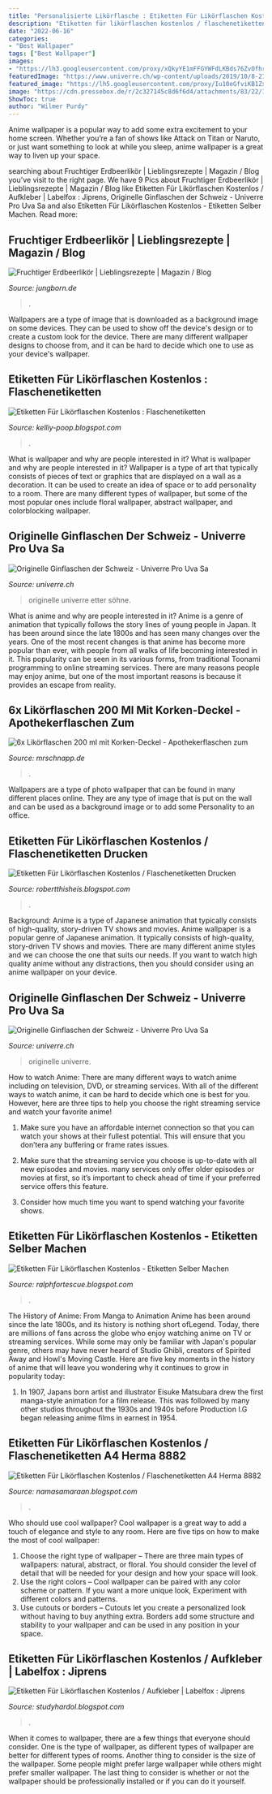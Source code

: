```yaml
---
title: "Personalisierte Likörflasche : Etiketten Für Likörflaschen Kostenlos : Flaschenetiketten"
description: "Etiketten für likörflaschen kostenlos / flaschenetiketten drucken"
date: "2022-06-16"
categories:
- "Best Wallpaper"
tags: ["Best Wallpaper"]
images:
- "https://lh3.googleusercontent.com/proxy/xQkyYE1mFFGYWFdLKBds76ZvOfhrkIkGL_91nRhLac5Bp_J2FuAiWdsw_b9GlJjlRDdd_k_nMmr12UW5UcBLYjBqG_7WaU9fo2gS7SioTUQaljQAVZ6vLW8YEg_h1mZrtGrZAe1jNGmYU_bfpyw-lE4AWALn=w1200-h630-p-k-no-nu"
featuredImage: "https://www.univerre.ch/wp-content/uploads/2019/10/8-210x210.jpg"
featured_image: "https://lh5.googleusercontent.com/proxy/Iu10eGfviKB1ZxbgAlJYGQYebAZ0w6Ct5v0lXAOdZBMOIumTEUwLPpP6rNxTyGXbQM8sX9Z_aIcFjbYRqji80gq68Wyfy8KJA85v67mMLK05FA=w1200-h630-p-k-no-nu"
image: "https://cdn.pressebox.de/r/2c327145c8d6f6d4/attachments/83/22/19/thumbnail_832219_580x300.jpg"
ShowToc: true
author: "Wilmer Purdy"
---
```



Anime wallpaper is a popular way to add some extra excitement to your home screen. Whether you’re a fan of shows like Attack on Titan or Naruto, or just want something to look at while you sleep, anime wallpaper is a great way to liven up your space.

	

		
searching about Fruchtiger Erdbeerlikör | Lieblingsrezepte | Magazin / Blog you've visit to the right page. We have 9 Pics about Fruchtiger Erdbeerlikör | Lieblingsrezepte | Magazin / Blog like Etiketten Für Likörflaschen Kostenlos / Aufkleber | Labelfox : Jiprens, Originelle Ginflaschen der Schweiz - Univerre Pro Uva Sa and also Etiketten Für Likörflaschen Kostenlos - Etiketten Selber Machen. Read more:
		
    
## Fruchtiger Erdbeerlikör | Lieblingsrezepte | Magazin / Blog

<img loading=lazy src="https://www.jungborn.de/media/image/d6/da/91/ErdbeerLikoer_Bild.jpg" onerror="this.onerror=null;this.src='https://tse2.mm.bing.net/th?id=OIP.EAPjSfhL7fPWm2mzb-rKrAHaI2&amp;pid=15.1';" alt="Fruchtiger Erdbeerlikör | Lieblingsrezepte | Magazin / Blog">

_Source: jungborn.de_

>. 

	

Wallpapers are a type of image that is downloaded as a background image on some devices. They can be used to show off the device's design or to create a custom look for the device. There are many different wallpaper designs to choose from, and it can be hard to decide which one to use as your device's wallpaper.

    
## Etiketten Für Likörflaschen Kostenlos : Flaschenetiketten

<img loading=lazy src="https://cdn.pressebox.de/r/2c327145c8d6f6d4/attachments/83/22/19/thumbnail_832219_580x300.jpg" onerror="this.onerror=null;this.src='https://tse4.mm.bing.net/th?id=OIP.mq0O0vE5hmKB3eg67gdESwAAAA&amp;pid=15.1';" alt="Etiketten Für Likörflaschen Kostenlos : Flaschenetiketten">

_Source: kelliy-poop.blogspot.com_

>. 

	

What is wallpaper and why are people interested in it?
What is wallpaper and why are people interested in it?
Wallpaper is a type of art that typically consists of pieces of text or graphics that are displayed on a wall as a decoration. It can be used to create an idea of space or to add personality to a room. There are many different types of wallpaper, but some of the most popular ones include floral wallpaper, abstract wallpaper, and colorblocking wallpaper.

    
## Originelle Ginflaschen Der Schweiz - Univerre Pro Uva Sa

<img loading=lazy src="https://www.univerre.ch/wp-content/uploads/2019/10/8-210x210.jpg" onerror="this.onerror=null;this.src='https://tse3.mm.bing.net/th?id=OIP.-o4Es4FVeUXt82T_Tth8agAAAA&amp;pid=15.1';" alt="Originelle Ginflaschen der Schweiz - Univerre Pro Uva Sa">

_Source: univerre.ch_

>originelle univerre etter söhne. 

	

What is anime and why are people interested in it?
Anime is a genre of animation that typically follows the story lines of young people in Japan. It has been around since the late 1800s and has seen many changes over the years. One of the most recent changes is that anime has become more popular than ever, with people from all walks of life becoming interested in it. This popularity can be seen in its various forms, from traditional Toonami programming to online streaming services. There are many reasons people may enjoy anime, but one of the most important reasons is because it provides an escape from reality.

    
## 6x Likörflaschen 200 Ml Mit Korken-Deckel - Apothekerflaschen Zum

<img loading=lazy src="https://mrschnapp.de/media/image/5d/7e/cc/48514.jpg" onerror="this.onerror=null;this.src='https://tse4.mm.bing.net/th?id=OIP.3QIYfkEe6doLm2U_Ud1EjAHaKB&amp;pid=15.1';" alt="6x Likörflaschen 200 ml mit Korken-Deckel - Apothekerflaschen zum">

_Source: mrschnapp.de_

>. 

	



Wallpapers are a type of photo wallpaper that can be found in many different places online. They are any type of image that is put on the wall and can be used as a background image or to add some Personality to an office.

    
## Etiketten Für Likörflaschen Kostenlos / Flaschenetiketten Drucken

<img loading=lazy src="https://i.pinimg.com/474x/83/59/52/8359522bd4a6ddc475eb98989d380b70.jpg" onerror="this.onerror=null;this.src='https://tse4.mm.bing.net/th?id=OIP.xLpI4Wu9tIAjkGwt2hj6BQHaFa&amp;pid=15.1';" alt="Etiketten Für Likörflaschen Kostenlos / Flaschenetiketten Drucken">

_Source: robertthisheis.blogspot.com_

>. 

	

Background: Anime is a type of Japanese animation that typically consists of high-quality, story-driven TV shows and movies.
Anime wallpaper is a popular genre of Japanese animation. It typically consists of high-quality, story-driven TV shows and movies. There are many different anime styles and we can choose the one that suits our needs. If you want to watch high quality anime without any distractions, then you should consider using an anime wallpaper on your device.

    
## Originelle Ginflaschen Der Schweiz - Univerre Pro Uva Sa

<img loading=lazy src="https://www.univerre.ch/wp-content/uploads/2019/10/6-290x290.jpg" onerror="this.onerror=null;this.src='https://tse3.mm.bing.net/th?id=OIP.a8YIKwlLScW-TnRqAJrSEgAAAA&amp;pid=15.1';" alt="Originelle Ginflaschen der Schweiz - Univerre Pro Uva Sa">

_Source: univerre.ch_

>originelle univerre. 

	

How to watch Anime: There are many different ways to watch anime including on television, DVD, or streaming services.
With all of the different ways to watch anime, it can be hard to decide which one is best for you. However, here are three tips to help you choose the right streaming service and watch your favorite anime!
1. Make sure you have an affordable internet connection so that you can watch your shows at their fullest potential. This will ensure that you don’tera any buffering or frame rates issues.

2. Make sure that the streaming service you choose is up-to-date with all new episodes and movies. many services only offer older episodes or movies at first, so it’s important to check ahead of time if your preferred service offers this feature.

3. Consider how much time you want to spend watching your favorite shows.

    
## Etiketten Für Likörflaschen Kostenlos - Etiketten Selber Machen

<img loading=lazy src="https://www.sendmoments.de/common/pics/hub_pages/1920L/winestickers/bestseller-weinetiketten-geburtstag.jpg?dv=be431e55f9" onerror="this.onerror=null;this.src='https://tse3.mm.bing.net/th?id=OIP.YPKB4-dBlWpQSsC2LmkDmQAAAA&amp;pid=15.1';" alt="Etiketten Für Likörflaschen Kostenlos - Etiketten Selber Machen">

_Source: ralphfortescue.blogspot.com_

>. 

	

The History of Anime: From Manga to Animation
Anime has been around since the late 1800s, and its history is nothing short ofLegend. Today, there are millions of fans across the globe who enjoy watching anime on TV or streaming services. While some may only be familiar with Japan's popular genre, others may have never heard of Studio Ghibli, creators of Spirited Away and Howl's Moving Castle. Here are five key moments in the history of anime that will leave you wondering why it continues to grow in popularity today:
1) In 1907, Japans born artist and illustrator Eisuke Matsubara drew the first manga-style animation for a film release. This was followed by many other studios throughout the 1930s and 1940s before Production I.G began releasing anime films in earnest in 1954.

    
## Etiketten Für Likörflaschen Kostenlos / Flaschenetiketten A4 Herma 8882

<img loading=lazy src="https://lh5.googleusercontent.com/proxy/Iu10eGfviKB1ZxbgAlJYGQYebAZ0w6Ct5v0lXAOdZBMOIumTEUwLPpP6rNxTyGXbQM8sX9Z_aIcFjbYRqji80gq68Wyfy8KJA85v67mMLK05FA=w1200-h630-p-k-no-nu" onerror="this.onerror=null;this.src='https://tse1.mm.bing.net/th?id=OIP.v2Jx76hSKxAiKn5uYfynsAHaD4&amp;pid=15.1';" alt="Etiketten Für Likörflaschen Kostenlos / Flaschenetiketten A4 Herma 8882">

_Source: namasamaraan.blogspot.com_

>. 

	

Who should use cool wallpaper?
Cool wallpaper is a great way to add a touch of elegance and style to any room. Here are five tips on how to make the most of cool wallpaper: 
1) Choose the right type of wallpaper – There are three main types of wallpapers: natural, abstract, or floral. You should consider the level of detail that will be needed for your design and how your space will look. 
2) Use the right colors – Cool wallpaper can be paired with any color scheme or pattern. If you want a more unique look, Experiment with different colors and patterns. 
3) Use cutouts or borders – Cutouts let you create a personalized look without having to buy anything extra. Borders add some structure and stability to your wallpaper and can be used in any position in your space.

    
## Etiketten Für Likörflaschen Kostenlos / Aufkleber | Labelfox : Jiprens

<img loading=lazy src="https://lh3.googleusercontent.com/proxy/xQkyYE1mFFGYWFdLKBds76ZvOfhrkIkGL_91nRhLac5Bp_J2FuAiWdsw_b9GlJjlRDdd_k_nMmr12UW5UcBLYjBqG_7WaU9fo2gS7SioTUQaljQAVZ6vLW8YEg_h1mZrtGrZAe1jNGmYU_bfpyw-lE4AWALn=w1200-h630-p-k-no-nu" onerror="this.onerror=null;this.src='https://tse2.mm.bing.net/th?id=OIP.406qfwTZzV3lokQsKuZULQHaHa&amp;pid=15.1';" alt="Etiketten Für Likörflaschen Kostenlos / Aufkleber | Labelfox : Jiprens">

_Source: studyhardol.blogspot.com_

>. 

	

When it comes to wallpaper, there are a few things that everyone should consider. One is the type of wallpaper, as different types of wallpaper are better for different types of rooms. Another thing to consider is the size of the wallpaper. Some people might prefer large wallpaper while others might prefer smaller wallpaper. The last thing to consider is whether or not the wallpaper should be professionally installed or if you can do it yourself.

